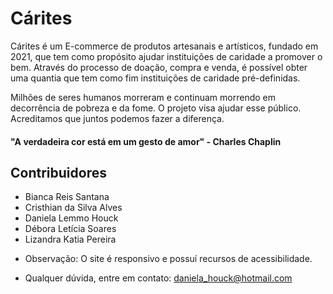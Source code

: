 # Cárites

Cárites é um E-commerce de produtos artesanais e artísticos, fundado em 2021, que tem como propósito ajudar instituições de caridade a promover o bem. Através do processo de doação, compra e venda, é possível obter uma quantia que tem como fim instituições de caridade pré-definidas. 

Milhões de seres humanos morreram e continuam morrendo em decorrência de pobreza e da fome. O projeto visa ajudar esse público.<br>
Acreditamos que juntos podemos fazer a diferença.

#### "A verdadeira cor está em um gesto de amor" - Charles Chaplin


## Contribuidores

* Bianca Reis Santana
* Cristhian da Silva Alves
* Daniela Lemmo Houck
* Débora Letícia Soares
* Lizandra Katia Pereira


- Observação: O site é responsivo e possuí recursos de acessibilidade. 

* Qualquer dúvida, entre em contato: daniela_houck@hotmail.com
